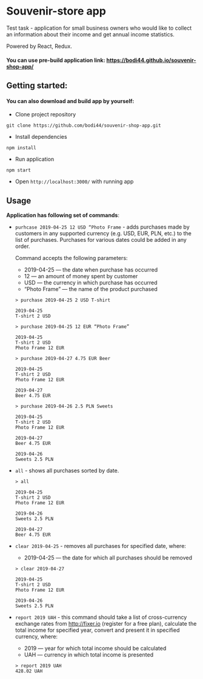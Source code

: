 # Souvenir-store app
Test task - application for small business owners who would like to collect an information about their income and get annual income statistics. <br>

Powered by React, Redux.

#### You can use pre-build application link: https://bodi44.github.io/souvenir-shop-app/

## Getting started:
#### You can also download and build app by yourself:
- Clone project repository
```
git clone https://github.com/bodi44/souvenir-shop-app.git
```

- Install dependencies
```
npm install
```

- Run application

```
npm start
```
- Open `http://localhost:3000/` with running app

## Usage
**Application has following set of commands**:

- `purhcase 2019-04-25 12 USD “Photo Frame` - adds purchases made by customers in any supported currency (e.g. USD, EUR, PLN, etc.) to the list of purchases.
Purchases for various dates could be added in any order.

  Command accepts the following parameters:<br>
    - 2019-04-25 — the date when purchase has occurred<br>
    - 12 — an amount of money spent by customer<br>
    - USD — the currency in which purchase has occurred<br>
    - “Photo Frame” — the name of the product purchased
    
     ```
     > purchase 2019-04-25 2 USD T-shirt
     
     2019-04-25
     T-shirt 2 USD
     
     > purchase 2019-04-25 12 EUR “Photo Frame”
     
     2019-04-25
     T-shirt 2 USD
     Photo Frame 12 EUR
     
     > purchase 2019-04-27 4.75 EUR Beer
     
     2019-04-25
     T-shirt 2 USD
     Photo Frame 12 EUR
     
     2019-04-27
     Beer 4.75 EUR
     
     > purchase 2019-04-26 2.5 PLN Sweets
     
     2019-04-25
     T-shirt 2 USD
     Photo Frame 12 EUR
     
     2019-04-27
     Beer 4.75 EUR
     
     2019-04-26
     Sweets 2.5 PLN
     ```
    
- `all` - shows all purchases sorted by date.
    ```
    > all
    
    2019-04-25
    T-shirt 2 USD
    Photo Frame 12 EUR
    
    2019-04-26
    Sweets 2.5 PLN
    
    2019-04-27
    Beer 4.75 EUR
    ```

- `clear 2019-04-25` -  removes all purchases for specified date, where:   
    - 2019-04-25 — the date for which all purchases should be removed
    
    ```
    > clear 2019-04-27
    
    2019-04-25
    T-shirt 2 USD
    Photo Frame 12 EUR
    
    2019-04-26
    Sweets 2.5 PLN
    ```

- `report 2019 UAH` - this command should take a list of cross-currency exchange rates from http://fixer.io (register for a free plan),
 calculate the total income for specified year, convert and present it in specified currency, where:
    - 2019 — year for which total income should be calculated
    - UAH — currency in which total income is presented
    
    ```
    > report 2019 UAH    
    428.02 UAH
    ```